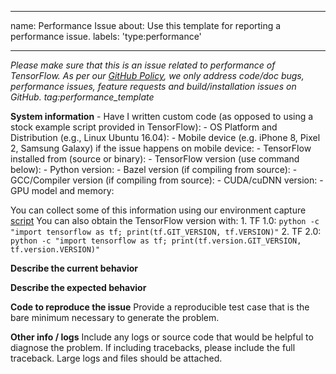 --------------------------------------------------------------------------------

name: Performance Issue about: Use this template for reporting a performance
issue. labels: 'type:performance'

--------------------------------------------------------------------------------

<em>Please make sure that this is an issue related to performance of TensorFlow.
As per our
[GitHub Policy](https://github.com/tensorflow/tensorflow/blob/master/ISSUES.md),
we only address code/doc bugs, performance issues, feature requests and
build/installation issues on GitHub. tag:performance_template</em>

**System information** - Have I written custom code (as opposed to using a stock
example script provided in TensorFlow): - OS Platform and Distribution (e.g.,
Linux Ubuntu 16.04): - Mobile device (e.g. iPhone 8, Pixel 2, Samsung Galaxy) if
the issue happens on mobile device: - TensorFlow installed from (source or
binary): - TensorFlow version (use command below): - Python version: - Bazel
version (if compiling from source): - GCC/Compiler version (if compiling from
source): - CUDA/cuDNN version: - GPU model and memory:

You can collect some of this information using our environment capture
[script](https://github.com/tensorflow/tensorflow/tree/master/tools/tf_env_collect.sh)
You can also obtain the TensorFlow version with: 1. TF 1.0: `python -c "import
tensorflow as tf; print(tf.GIT_VERSION, tf.VERSION)"` 2. TF 2.0: `python -c
"import tensorflow as tf; print(tf.version.GIT_VERSION, tf.version.VERSION)"`

**Describe the current behavior**

**Describe the expected behavior**

**Code to reproduce the issue** Provide a reproducible test case that is the
bare minimum necessary to generate the problem.

**Other info / logs** Include any logs or source code that would be helpful to
diagnose the problem. If including tracebacks, please include the full
traceback. Large logs and files should be attached.
